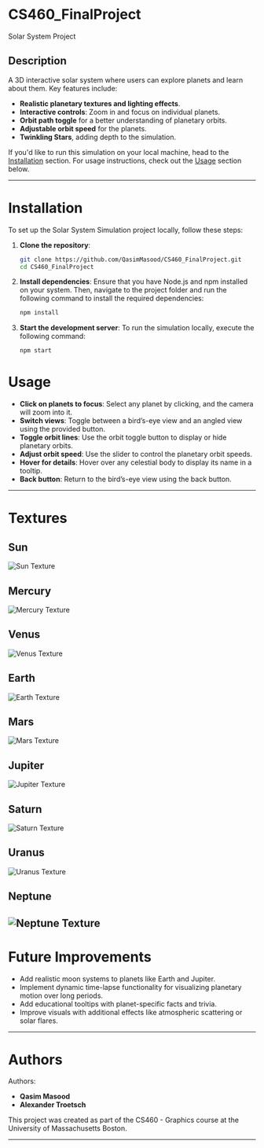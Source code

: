 # CS460_FinalProject
Solar System Project

## Description
A 3D interactive solar system where users can explore planets and learn 
about them.
Key features include:
- **Realistic planetary textures and lighting effects**.
- **Interactive controls**: Zoom in and focus on individual planets.
- **Orbit path toggle** for a better understanding of planetary orbits.
- **Adjustable orbit speed** for the planets.
- **Twinkling Stars**, adding depth to the simulation.

If you'd like to run this simulation on your local machine, head to the [Installation](#installation) section. For usage instructions, check out the [Usage](#usage) section below.

---

# Installation

To set up the Solar System Simulation project locally, follow these steps:

1. **Clone the repository**:
   ```bash
   git clone https://github.com/QasimMasood/CS460_FinalProject.git
   cd CS460_FinalProject
2. **Install dependencies**:
   Ensure that you have Node.js and npm installed on your system. Then, navigate to the project folder and run the following command to install the required dependencies:
   ```bash
   npm install
3. **Start the development server**:
   To run the simulation locally, execute the following command:
   ```bash
   npm start

# Usage

- **Click on planets to focus**: Select any planet by clicking, and the camera will zoom into it.
- **Switch views**: Toggle between a bird’s-eye view and an angled view using the provided button.
- **Toggle orbit lines**: Use the orbit toggle button to display or hide planetary orbits.
- **Adjust orbit speed**: Use the slider to control the planetary orbit speeds.
- **Hover for details**: Hover over any celestial body to display its name in a tooltip.
- **Back button**: Return to the bird’s-eye view using the back button.

---

# Textures

## Sun
![Sun Texture](./sun_texture.jpeg)

## Mercury
![Mercury Texture](./mercury.webp)

## Venus
![Venus Texture](./venus.jpeg)

## Earth
![Earth Texture](./Earth.jpeg)

## Mars
![Mars Texture](./mars.webp)

## Jupiter
![Jupiter Texture](./jupiter.jpeg)

## Saturn
![Saturn Texture](./Saturn.jpeg)

## Uranus
![Uranus Texture](./uranus.webp)

## Neptune
![Neptune Texture](./neptune.jpeg)
---

# Future Improvements

- Add realistic moon systems to planets like Earth and Jupiter.
- Implement dynamic time-lapse functionality for visualizing planetary motion over long periods.
- Add educational tooltips with planet-specific facts and trivia.
- Improve visuals with additional effects like atmospheric scattering or solar flares.

---

# Authors

Authors: 
- **Qasim Masood**
- **Alexander Troetsch**

This project was created as part of the CS460 - Graphics course at the University of Massachusetts Boston.

---
